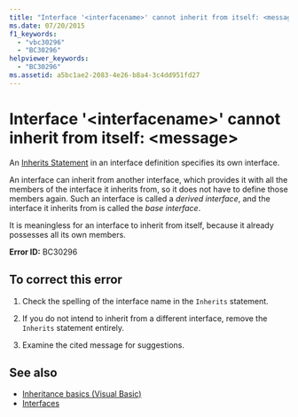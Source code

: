 ```yaml
---
title: "Interface '<interfacename>' cannot inherit from itself: <message>"
ms.date: 07/20/2015
f1_keywords: 
  - "vbc30296"
  - "BC30296"
helpviewer_keywords: 
  - "BC30296"
ms.assetid: a5bc1ae2-2083-4e26-b8a4-3c4dd951fd27
---
```

# Interface '\<interfacename>' cannot inherit from itself: \<message>
An [Inherits Statement](../../visual-basic/language-reference/statements/inherits-statement.md) in an interface definition specifies its own interface.  
  
 An interface can inherit from another interface, which provides it with all the members of the interface it inherits from, so it does not have to define those members again. Such an interface is called a *derived interface*, and the interface it inherits from is called the *base interface*.  
  
 It is meaningless for an interface to inherit from itself, because it already possesses all its own members.  
  
 **Error ID:** BC30296  
  
## To correct this error  
  
1. Check the spelling of the interface name in the `Inherits` statement.  
  
2. If you do not intend to inherit from a different interface, remove the `Inherits` statement entirely.  
  
3. Examine the cited message for suggestions.  
  
## See also

- [Inheritance basics (Visual Basic)](~/docs/visual-basic/programming-guide/language-features/objects-and-classes/inheritance-basics.md)
- [Interfaces](../../visual-basic/programming-guide/language-features/interfaces/index.md)
